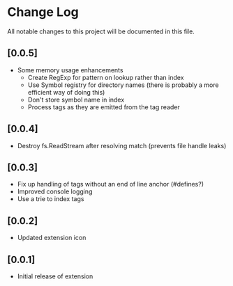 # Change Log

All notable changes to this project will be documented in this file.

## [0.0.5]

- Some memory usage enhancements
    - Create RegExp for pattern on lookup rather than index
    - Use Symbol registry for directory names (there is probably a more efficient way of doing this)
    - Don't store symbol name in index
    - Process tags as they are emitted from the tag reader

## [0.0.4]

- Destroy fs.ReadStream after resolving match (prevents file handle leaks)

## [0.0.3]

- Fix up handling of tags without an end of line anchor (#defines?)
- Improved console logging
- Use a trie to index tags

## [0.0.2]

- Updated extension icon

## [0.0.1]

- Initial release of extension
